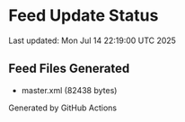 # Feed Update Status
Last updated: Mon Jul 14 22:19:00 UTC 2025

## Feed Files Generated
- master.xml (82438 bytes)

Generated by GitHub Actions
